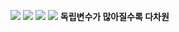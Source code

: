 ![](https://i.imgur.com/nBIiuko.png)
![](https://i.imgur.com/5D0xiJJ.png)
![](https://i.imgur.com/o0nx3Sl.png)
![](https://i.imgur.com/IjNwRT4.png)
**독립변수가 많아질수록 다차원**